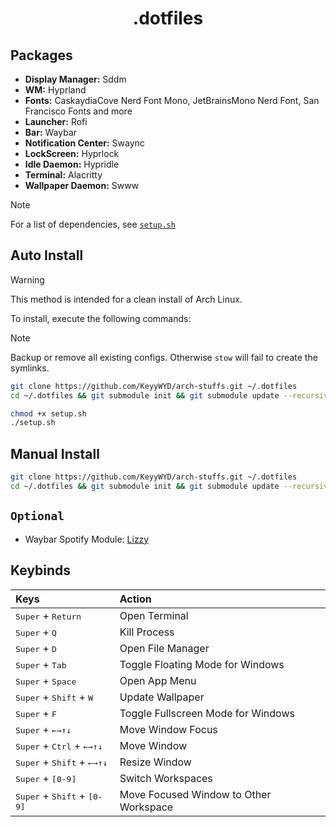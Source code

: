 <div align="center">

# .dotfiles

</div>

## Packages
 - **Display Manager:** Sddm
 - **WM:** Hyprland
 - **Fonts:** CaskaydiaCove Nerd Font Mono, JetBrainsMono Nerd Font, San Francisco Fonts and more
 - **Launcher:** Rofi
 - **Bar:** Waybar
 - **Notification Center:** Swaync
 - **LockScreen:** Hyprlock
 - **Idle Daemon:** Hypridle
 - **Terminal:** Alacritty
 - **Wallpaper Daemon:** Swww

> [!Note]
> For a list of dependencies, see [`setup.sh`](https://github.com/KeyyWYD/arch-stuffs/blob/main/setup.sh)

## Auto Install
> [!WARNING]
> This method is intended for a clean install of Arch Linux.

To install, execute the following commands:

> [!Note]
> Backup or remove all existing configs. Otherwise `stow` will fail to create the symlinks.

```bash
git clone https://github.com/KeyyWYD/arch-stuffs.git ~/.dotfiles
cd ~/.dotfiles && git submodule init && git submodule update --recursive

chmod +x setup.sh
./setup.sh
```

## Manual Install

```bash
git clone https://github.com/KeyyWYD/arch-stuffs.git ~/.dotfiles
cd ~/.dotfiles && git submodule init && git submodule update --recursive
```

## `Optional`
 - Waybar Spotify Module: [Lizzy](https://github.com/stefur/lizzy)

## Keybinds

<div align="center">

| Keys | Action |
| :--- | :--- |
| <kbd>Super</kbd> + <kbd>Return</kbd> | Open Terminal |
| <kbd>Super</kbd> + <kbd>Q</kbd> | Kill Process |
| <kbd>Super</kbd> + <kbd>D</kbd> | Open File Manager |
| <kbd>Super</kbd> + <kbd>Tab</kbd> | Toggle Floating Mode for Windows |
| <kbd>Super</kbd> + <kbd>Space</kbd> | Open App Menu |
| <kbd>Super</kbd> + <kbd>Shift</kbd> + <kbd>W</kbd> | Update Wallpaper |
| <kbd>Super</kbd> + <kbd>F</kbd> | Toggle Fullscreen Mode for Windows |
| <kbd>Super</kbd> + <kbd>←</kbd><kbd>→</kbd><kbd>↑</kbd><kbd>↓</kbd> | Move Window Focus |
| <kbd>Super</kbd> + <kbd>Ctrl</kbd> + <kbd>←</kbd><kbd>→</kbd><kbd>↑</kbd><kbd>↓</kbd> | Move Window |
| <kbd>Super</kbd> + <kbd>Shift</kbd> + <kbd>←</kbd><kbd>→</kbd><kbd>↑</kbd><kbd>↓</kbd> | Resize Window |
| <kbd>Super</kbd> + <kbd>[0-9]</kbd> | Switch Workspaces |
| <kbd>Super</kbd> + <kbd>Shift</kbd> + <kbd>[0-9]</kbd> | Move Focused Window to Other Workspace |

</div>
